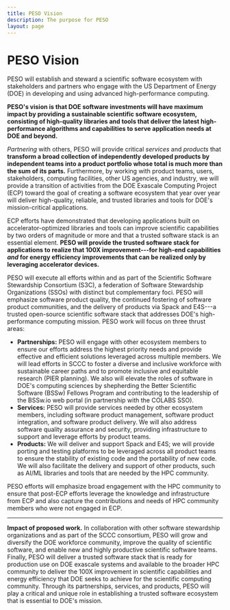 ```yaml
---
title: PESO Vision
description: The purpose for PESO
layout: page
---
```

# PESO Vision

PESO will establish and steward a scientific software ecosystem with stakeholders and partners who engage with the US Department of Energy (DOE) in developing and using advanced high-performance computing.

**PESO's vision is that DOE software investments will have maximum impact by providing a sustainable scientific software ecosystem, consisting of high-quality libraries and tools that deliver the latest high-performance algorithms and capabilities to serve application needs at DOE and beyond.**

*Partnering* with others, PESO will provide critical *services* and *products* that **transform a broad collection of independently developed products by independent teams into a product portfolio whose total is much more than the sum of its parts.** Furthermore, by working with product teams, users, stakeholders, computing facilities, other US agencies, and industry, we will provide a transition of activities from the DOE Exascale Computing Project (ECP) toward the goal of creating a software ecosystem that year over year will deliver high-quality, reliable, and trusted libraries and tools for DOE's mission-critical applications.

ECP efforts have demonstrated that developing applications built on accelerator-optimized libraries and tools can improve scientific capabilities by two orders of magnitude or more and that a trusted software stack is an essential element. **PESO will provide the trusted software stack for applications to realize that 100X improvement---for high-end capabilities _and_ for energy efficiency improvements that can be realized only by leveraging accelerator devices.**

PESO will execute all efforts within and as part of the Scientific Software Stewardship Consortium (S3C), a federation of Software Stewardship Organizations (SSOs) with distinct but complementary foci. PESO will emphasize software product quality, the continued fostering of software product communities, and the delivery of products via Spack and E4S---a trusted open-source scientific software stack that addresses DOE's high-performance computing mission.
PESO work will focus on three thrust areas:

- **Partnerships:** PESO will engage with other ecosystem members to ensure our efforts address the highest priority needs and provide effective and efficient solutions leveraged across multiple members. We will lead efforts in SCCC to foster a diverse and inclusive workforce with sustainable career paths and to promote inclusive and equitable research (PIER planning). We also will elevate the roles of software in DOE's computing sciences by shepherding the Better Scientific Software (BSSw) Fellows Program and contributing to the leadership of the BSSw.io web portal (in partnership with the COLABS SSO).
- **Services:** PESO will provide services needed by other ecosystem members, including software product management, software product integration, and software product delivery. We will also address software quality assurance and security, providing infrastructure to support and leverage efforts by product teams.
- **Products:** We will deliver and support Spack and E4S; we will provide porting and testing platforms to be leveraged across all product teams to ensure the stability of existing code and the portability of new code. We will also facilitate the delivery and support of other products, such as AI/ML libraries and tools that are needed by the HPC community.

PESO efforts will emphasize broad engagement with the HPC community to ensure that post-ECP efforts leverage the knowledge and infrastructure from ECP and also capture the contributions and needs of HPC community members who were not engaged in ECP.

---

**Impact of proposed work.**
In collaboration with other software stewardship organizations and as part of the SCCC consortium, PESO will grow and diversify the DOE workforce community, improve the quality of scientific software, and enable new and highly productive scientific software teams. Finally, PESO will deliver a trusted software stack that is ready for production use on DOE exascale systems and available to the broader HPC community to deliver the 100X improvement in scientific capabilities and energy efficiency that DOE seeks to achieve for the scientific computing community. Through its partnerships, services, and products, PESO will play a critical and unique role in establishing a trusted software ecosystem that is essential to DOE's mission.
